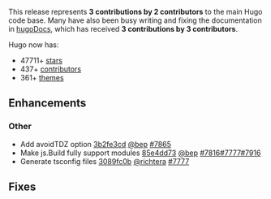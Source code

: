 This release represents **3 contributions by 2 contributors** to the main Hugo code base.
Many have also been busy writing and fixing the documentation in [hugoDocs](https://github.com/gohugoio/hugoDocs), 
which has received **3 contributions by 3 contributors**.

Hugo now has:

* 47711+ [stars](https://github.com/gohugoio/hugo/stargazers)
* 437+ [contributors](https://github.com/gohugoio/hugo/graphs/contributors)
* 361+ [themes](http://themes.gohugo.io/)

## Enhancements

### Other

* Add avoidTDZ option [3b2fe3cd](https://github.com/gohugoio/hugo/commit/3b2fe3cd33b74166c3debec9826826f2b5a54fd9) [@bep](https://github.com/bep) [#7865](https://github.com/gohugoio/hugo/issues/7865)
* Make js.Build fully support modules [85e4dd73](https://github.com/gohugoio/hugo/commit/85e4dd7370eae97ae367e596aa6a10ba42fd4b7c) [@bep](https://github.com/bep) [#7816](https://github.com/gohugoio/hugo/issues/7816)[#7777](https://github.com/gohugoio/hugo/issues/7777)[#7916](https://github.com/gohugoio/hugo/issues/7916)
* Generate tsconfig files [3089fc0b](https://github.com/gohugoio/hugo/commit/3089fc0ba171be14670b19439bc2eab6b077b6c3) [@richtera](https://github.com/richtera) [#7777](https://github.com/gohugoio/hugo/issues/7777)

## Fixes






